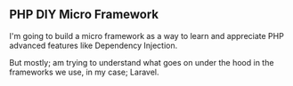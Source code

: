 PHP DIY Micro Framework
--

I'm going to build a micro framework as a way to learn and appreciate PHP advanced features like Dependency Injection.

But mostly; am trying to understand what goes on under the hood in the frameworks we use, in my case; Laravel.

